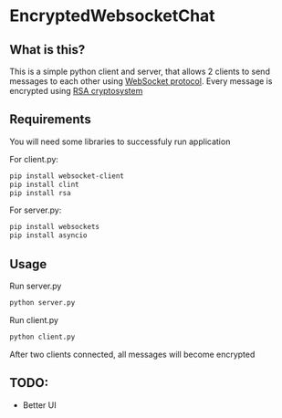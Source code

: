 # EncryptedWebsocketChat

## What is this?
This is a simple python client and server, that allows 2 clients to send messages to each other using [WebSocket protocol](https://en.wikipedia.org/wiki/WebSocket). 
Every message is encrypted using [RSA cryptosystem](https://en.wikipedia.org/wiki/RSA_(cryptosystem))

## Requirements
You will need some libraries to successfuly run application

For client.py:
```bash
pip install websocket-client
pip install clint
pip install rsa
```
For server.py:
```bash
pip install websockets
pip install asyncio
```

## Usage

Run server.py

```bash
python server.py
```

Run client.py

```bash
python client.py
```

After two clients connected, all messages will become encrypted

## TODO:

- Better UI
